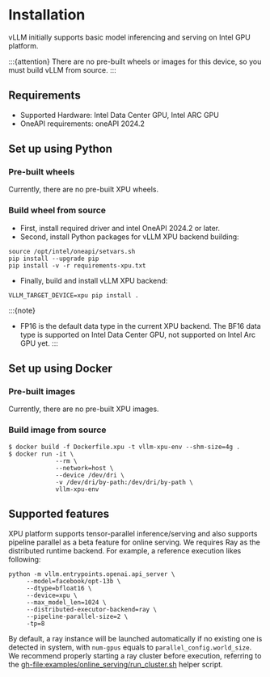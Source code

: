 # Installation

vLLM initially supports basic model inferencing and serving on Intel GPU platform.

:::{attention}
There are no pre-built wheels or images for this device, so you must build vLLM from source.
:::

## Requirements

- Supported Hardware: Intel Data Center GPU, Intel ARC GPU
- OneAPI requirements: oneAPI 2024.2

## Set up using Python

### Pre-built wheels

Currently, there are no pre-built XPU wheels.

### Build wheel from source

- First, install required driver and intel OneAPI 2024.2 or later.
- Second, install Python packages for vLLM XPU backend building:

```console
source /opt/intel/oneapi/setvars.sh
pip install --upgrade pip
pip install -v -r requirements-xpu.txt
```

- Finally, build and install vLLM XPU backend:

```console
VLLM_TARGET_DEVICE=xpu pip install .
```

:::{note}
- FP16 is the default data type in the current XPU backend. The BF16 data
  type is supported on Intel Data Center GPU, not supported on Intel Arc GPU yet.
:::

## Set up using Docker

### Pre-built images

Currently, there are no pre-built XPU images.

### Build image from source

```console
$ docker build -f Dockerfile.xpu -t vllm-xpu-env --shm-size=4g .
$ docker run -it \
             --rm \
             --network=host \
             --device /dev/dri \
             -v /dev/dri/by-path:/dev/dri/by-path \
             vllm-xpu-env
```

## Supported features

XPU platform supports tensor-parallel inference/serving and also supports pipeline parallel as a beta feature for online serving. We requires Ray as the distributed runtime backend. For example, a reference execution likes following:

```console
python -m vllm.entrypoints.openai.api_server \
     --model=facebook/opt-13b \
     --dtype=bfloat16 \
     --device=xpu \
     --max_model_len=1024 \
     --distributed-executor-backend=ray \
     --pipeline-parallel-size=2 \
     -tp=8
```

By default, a ray instance will be launched automatically if no existing one is detected in system, with `num-gpus` equals to `parallel_config.world_size`. We recommend properly starting a ray cluster before execution, referring to the <gh-file:examples/online_serving/run_cluster.sh> helper script.
